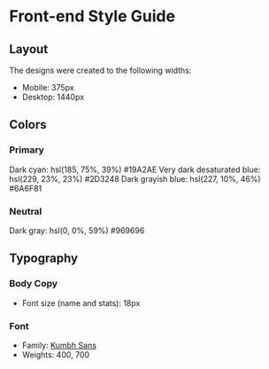 # Front-end Style Guide

## Layout

The designs were created to the following widths:

- Mobile: 375px
- Desktop: 1440px

## Colors

### Primary

Dark cyan: hsl(185, 75%, 39%) #19A2AE
Very dark desaturated blue: hsl(229, 23%, 23%) #2D3248
Dark grayish blue: hsl(227, 10%, 46%) #6A6F81

### Neutral

Dark gray: hsl(0, 0%, 59%) #969696

## Typography

### Body Copy

- Font size (name and stats): 18px

### Font

- Family: [Kumbh Sans](https://fonts.google.com/specimen/Kumbh+Sans)
- Weights: 400, 700
